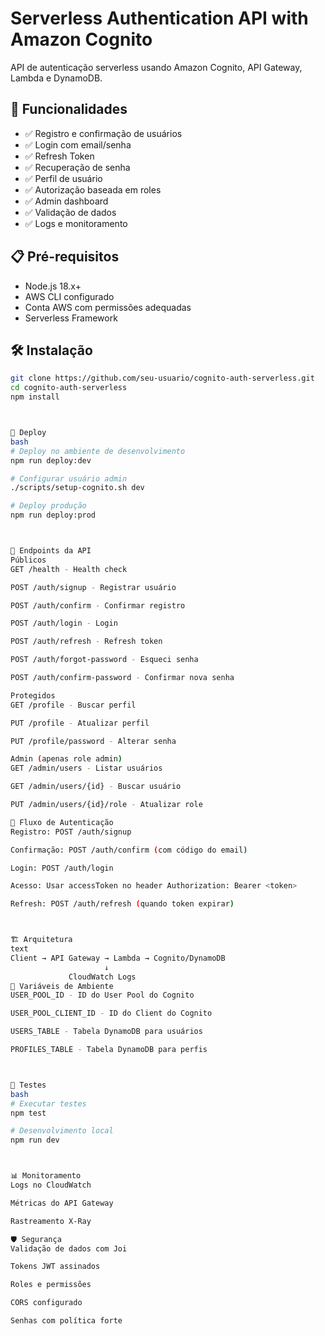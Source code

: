 # Serverless Authentication API with Amazon Cognito

API de autenticação serverless usando Amazon Cognito, API Gateway, Lambda e DynamoDB.

## 🚀 Funcionalidades

- ✅ Registro e confirmação de usuários
- ✅ Login com email/senha
- ✅ Refresh Token
- ✅ Recuperação de senha
- ✅ Perfil de usuário
- ✅ Autorização baseada em roles
- ✅ Admin dashboard
- ✅ Validação de dados
- ✅ Logs e monitoramento

## 📋 Pré-requisitos

- Node.js 18.x+
- AWS CLI configurado
- Conta AWS com permissões adequadas
- Serverless Framework

## 🛠️ Instalação

```bash
git clone https://github.com/seu-usuario/cognito-auth-serverless.git
cd cognito-auth-serverless
npm install



🚀 Deploy
bash
# Deploy no ambiente de desenvolvimento
npm run deploy:dev

# Configurar usuário admin
./scripts/setup-cognito.sh dev

# Deploy produção
npm run deploy:prod



📝 Endpoints da API
Públicos
GET /health - Health check

POST /auth/signup - Registrar usuário

POST /auth/confirm - Confirmar registro

POST /auth/login - Login

POST /auth/refresh - Refresh token

POST /auth/forgot-password - Esqueci senha

POST /auth/confirm-password - Confirmar nova senha

Protegidos
GET /profile - Buscar perfil

PUT /profile - Atualizar perfil

PUT /profile/password - Alterar senha

Admin (apenas role admin)
GET /admin/users - Listar usuários

GET /admin/users/{id} - Buscar usuário

PUT /admin/users/{id}/role - Atualizar role

🔐 Fluxo de Autenticação
Registro: POST /auth/signup

Confirmação: POST /auth/confirm (com código do email)

Login: POST /auth/login

Acesso: Usar accessToken no header Authorization: Bearer <token>

Refresh: POST /auth/refresh (quando token expirar)



🏗️ Arquitetura
text
Client → API Gateway → Lambda → Cognito/DynamoDB
                     ↓
             CloudWatch Logs
🔧 Variáveis de Ambiente
USER_POOL_ID - ID do User Pool do Cognito

USER_POOL_CLIENT_ID - ID do Client do Cognito

USERS_TABLE - Tabela DynamoDB para usuários

PROFILES_TABLE - Tabela DynamoDB para perfis



🧪 Testes
bash
# Executar testes
npm test

# Desenvolvimento local
npm run dev



📊 Monitoramento
Logs no CloudWatch

Métricas do API Gateway

Rastreamento X-Ray

🛡️ Segurança
Validação de dados com Joi

Tokens JWT assinados

Roles e permissões

CORS configurado

Senhas com política forte